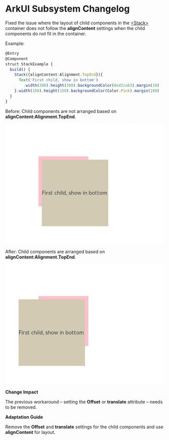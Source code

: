 # ArkUI Subsystem Changelog
Fixed the issue where the layout of child components in the [\<Stack>](../../../application-dev/reference/arkui-ts/ts-container-stack.md) container does not follow the **alignContent** settings when the child components do not fit in the container.

Example:

```ts
@Entry
@Component
struct StackExample {
  build() {
    Stack({alignContent:Alignment.TopEnd}){
      Text('First child, show in bottom')
        .width(200).height(200).backgroundColor(0xd2cab3).margin(10)
    }.width(150).height(150).backgroundColor(Color.Pink).margin(100)
  }
}
```
Before: Child components are not arranged based on **alignContent:Alignment.TopEnd**.

![stack](figures/stack_before.jpg)

After: Child components are arranged based on **alignContent:Alignment.TopEnd**.

![stack](figures/stack_after.jpg)


**Change Impact**

The previous workaround – setting the **Offset** or **translate** attribute – needs to be removed.

**Adaptation Guide**

Remove the **Offset** and **translate** settings for the child components and use **alignContent** for layout.
